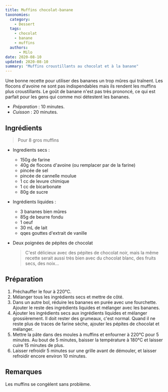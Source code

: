 ```yaml
---
title: Muffins chocolat-banane
taxonomies:
  category:
    - Dessert
  tags:
    - chocolat
    - banane
    - muffins
  authors:
      - Milo
date: 2020-08-10
updated: 2020-08-10
summary: "Muffins croustillants au chocolat et à la banane"
---
```

Une bonne recette pour utiliser des bananes un trop mûres qui traînent. Les flocons d'avoine ne sont pas indispendables mais ils rendent les muffins plus croustillants. Le goût de banane n'est pas très prononcé, ce qui est parfait pour les gens qui comme moi détestent les bananes.


- *Préparation* : 10 minutes.
- *Cuisson* : 20 minutes.

## Ingrédients
> Pour 8 gros muffins

- Ingredients secs :
    - 150g de farine 
    - 40g de flocons d'avoine (ou remplacer par de la farine)
    - pincée de sel
    - pincée de cannelle moulue
    - 1 cc de levure chimique
    - 1 cc de bicarbonate 
    - 80g de sucre
- Ingrédients liquides :
    - 3 bananes bien mûres
    - 85g de beurre fondu
    - 1 oeuf
    - 30 mL de lait
    - qqes gouttes d'extrait de vanille
- Deux poignées de pépites de chocolat

  > C'est délicieux avec des pépites de chocolat noir, mais la même recette serait aussi très bien avec du chocolat blanc, des fruits secs, des noix...

## Préparation

  1. Préchauffer le four à 220°C.
  2. Mélanger tous les ingrédients secs et mettre de côté.
  3. Dans un autre bol, réduire les bananes en purée avec une fourchette. Ajouter le reste des ingrédients liquides et mélanger avec les bananes.
  4. Ajouter les ingrédients secs aux ingrédients liquides et mélanger grossièrement. Il doit rester des grumeaux, c'est normal. Quand il ne reste plus de traces de farine sèche, ajouter les pépites de chocolat et mélanger.
  5. Mettre la pâte dans des moules à muffins et enfourner à 220°C pour 5 minutes. Au bout de 5 minutes, baisser la température à 180°C et laisser cuire 15 minutes de plus. 
  6. Laisser refroidir 5 minutes sur une grille avant de démouler, et laisser refroidir encore environ 10 minutes. 

## Remarques
Les muffins se congèlent sans problème. 
